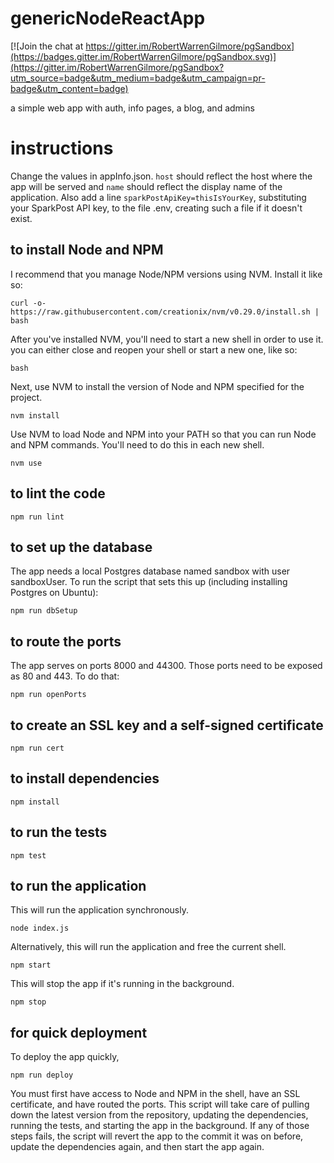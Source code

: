 # genericNodeReactApp

[![Join the chat at https://gitter.im/RobertWarrenGilmore/pgSandbox](https://badges.gitter.im/RobertWarrenGilmore/pgSandbox.svg)](https://gitter.im/RobertWarrenGilmore/pgSandbox?utm_source=badge&utm_medium=badge&utm_campaign=pr-badge&utm_content=badge)

a simple web app with auth, info pages, a blog, and admins

# instructions

Change the values in appInfo.json. `host` should reflect the host where the app will be served and `name` should reflect the display name of the application. Also add a line `sparkPostApiKey=thisIsYourKey`, substituting your SparkPost API key, to the file .env, creating such a file if it doesn't exist.

## to install Node and NPM
I recommend that you manage Node/NPM versions using NVM. Install it like so:
```
curl -o- https://raw.githubusercontent.com/creationix/nvm/v0.29.0/install.sh | bash
```
After you've installed NVM, you'll need to start a new shell in order to use it. you can either close and reopen your shell or start a new one, like so:
```
bash
```
Next, use NVM to install the version of Node and NPM specified for the project.
```
nvm install
```
Use NVM to load Node and NPM into your PATH so that you can run Node and NPM commands. You'll need to do this in each new shell.
```
nvm use
```

## to lint the code
```
npm run lint
```

## to set up the database
The app needs a local Postgres database named sandbox with user sandboxUser. To run the script that sets this up (including installing Postgres on Ubuntu):
```
npm run dbSetup
```

## to route the ports
The app serves on ports 8000 and 44300. Those ports need to be exposed as 80 and 443. To do that:
```
npm run openPorts
```

## to create an SSL key and a self-signed certificate
```
npm run cert
```

## to install dependencies
```
npm install
```

## to run the tests
```
npm test
```

## to run the application
This will run the application synchronously.
```
node index.js
```
Alternatively, this will run the application and free the current shell.
```
npm start
```
This will stop the app if it's running in the background.
```
npm stop
```

## for quick deployment
To deploy the app quickly,
```
npm run deploy
```
You must first have access to Node and NPM in the shell, have an SSL certificate, and have routed the ports. This script will take care of pulling down the latest version from the repository, updating the dependencies, running the tests, and starting the app in the background. If any of those steps fails, the script will revert the app to the commit it was on before, update the dependencies again, and then start the app again.
